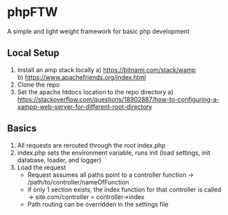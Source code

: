 # phpFTW
A simple and light weight framework for basic php development

## Local Setup
1) Install an amp stack locally
    a) https://bitnami.com/stack/wamp  
    b) https://www.apachefriends.org/index.html
2) Clone the repo
3) Set the apache htdocs location to the repo directory
    a) https://stackoverflow.com/questions/18902887/how-to-configuring-a-xampp-web-server-for-different-root-directory

## Basics
1) All requests are rerouted through the root index.php
2) index.php sets the environment variable, runs init (load settings, init database, loader, and logger)
3) Load the request
    - Request assumes all paths point to a controller function -> /path/to/controller/nameOfFunction
    - if only 1 section exists, the index function for that controller is called -> site.com/controller = controller->index
    - Path routing can be overridden in the settings file
